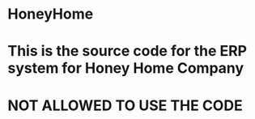 # HoneyHome
# This is the source code for the ERP system for Honey Home Company

# NOT ALLOWED TO USE THE CODE
